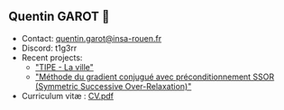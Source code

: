 ## Quentin GAROT 👋
* Contact: quentin.garot@insa-rouen.fr
* Discord: t1g3rr
* Recent projects:
  * ["TIPE - La ville"](https://github.com/QGarot/tipe-la-ville)
  * ["Méthode du gradient conjugué avec préconditionnement SSOR (Symmetric Successive Over-Relaxation)"](https://github.com/QGarot/grad-conj)
* Curriculum vitæ : [CV.pdf](https://github.com/QGarot/QGarot/blob/main/CV.pdf)
